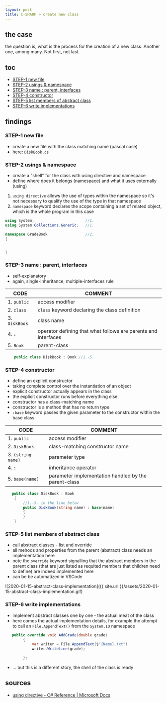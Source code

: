 ```yaml
---
layout: post
title: C-SHARP > create new class
---
```

## the case	
the question is, what is the process for the creation of a new class. Another one, among many. Not first, not last. 

## toc
<!-- TOC -->

- [STEP-1 new file](#step-1-new-file)
- [STEP-2 usings & namespace](#step-2-usings--namespace)
- [STEP-3 name : parent, interfaces](#step-3-name--parent-interfaces)
- [STEP-4 constructor](#step-4-constructor)
- [STEP-5 list members of abstract class](#step-5-list-members-of-abstract-class)
- [STEP-6 write implementations](#step-6-write-implementations)

<!-- /TOC -->

## findings
### STEP-1 new file
* create a new file with the class matching name (pascal case)
* here: `DiskBook.cs`

### STEP-2 usings & namespace
* create a "shell" for the class with using directive and namespace
* define where does it belongs (namespace) and what it uses externally (using)
1. `using directive` allows the use of types within the namespace so it's not necessary to qualify the use of the type in that namespace
2. `namespace` keyword declares the scope containing a set of related object, which is the whole program in this case

```c#
using System;                       //1.
using System.Collections.Generic;   //1.

namespace GradeBook                 //2. 
{


}
```

### STEP-3 name : parent, interfaces
* self-explanatory
* again, single-inheritance, multiple-interfaces rule

CODE          | COMMENT
--------------|---------------------------------------------------------------
1. `public`   | access modifier
2. `class`    | `class` keyword declaring the class definition
3. `DiskBook` | class name
4. `:`        | operator defining that what follows are parents and interfaces
5. `Book`     | parent-class

```c#
    public class DiskBook : Book //1.-5.
```

### STEP-4 constructor
* define an explicit constructor
* taking complete control over the instantiation of an object
* explicit constructor actually appears in the class
* the explicit constructor runs before everything else.
* constructor has a class-matching name
* constructor is a method that has no return type
* `:base` keyword passes the given parameter to the constructor within the base class

CODE               | COMMENT
-------------------|-----------------------------------------------------
1. `public`        | access modifier
2. `DiskBook`      | class-matching constructor name
3. `(string name)` | parameter type
4. `:`             | inheritance operator
5. `base(name)`    | parameter implementation handled by the parent-class

```c#
   public class DiskBook : Book
    {   
        //1.-5. in the line below
        public DiskBook(string name) : base(name)   
        {
        }
    }
```

### STEP-5 list members of abstract class
* call abstract classes - list and override
* all mehods and properties from the parent (abstract) class needs an implementation here
* note the `override` keyword signalling that the abstract members in the parent class (that are just listed as requited members that children need to define) are indeed implemented here
* can be be automatized in VSCode

![2020-01-15-abstract-class-implementation]({{ site.url }}/assets/2020-01-15-abstract-class-implementation.gif)

### STEP-6 write implementations
* implement abstract classes one by one - the actual meat of the class
* here comes the actual implementation details, for example the attempt to call an `File.AppendText()` from the `System.IO` namespace

```c#
   public override void AddGrade(double grade)
        {
            var writer = File.AppendText($"{Name}.txt")
            writer.WriteLine(grade); 

        };
```
* ... but this is a different story, the shell of the class is ready

## sources
* [using directive - C# Reference | Microsoft Docs](https://docs.microsoft.com/en-us/dotnet/csharp/language-reference/keywords/using-directive)